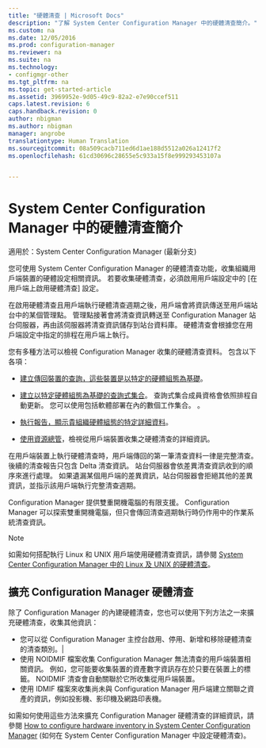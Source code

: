 ```yaml
---
title: "硬體清查 | Microsoft Docs"
description: "了解 System Center Configuration Manager 中的硬體清查簡介。"
ms.custom: na
ms.date: 12/05/2016
ms.prod: configuration-manager
ms.reviewer: na
ms.suite: na
ms.technology:
- configmgr-other
ms.tgt_pltfrm: na
ms.topic: get-started-article
ms.assetid: 3969952e-9d05-49c9-82a2-e7e90ccef511
caps.latest.revision: 6
caps.handback.revision: 0
author: nbigman
ms.author: nbigman
manager: angrobe
translationtype: Human Translation
ms.sourcegitcommit: 08a509cacb711ed6d1ae188d5512a026a12417f2
ms.openlocfilehash: 61cd30696c28655e5c933a15f8e999293453107a


---
```

# <a name="introduction-to-hardware-inventory-in-system-center-configuration-manager"></a>System Center Configuration Manager 中的硬體清查簡介

適用於：System Center Configuration Manager (最新分支)

您可使用 System Center Configuration Manager 的硬體清查功能，收集組織用戶端裝置的硬體設定相關資訊。 若要收集硬體清查，必須啟用用戶端設定中的 [在用戶端上啟用硬體清查]  設定。  

 在啟用硬體清查且用戶端執行硬體清查週期之後，用戶端會將資訊傳送至用戶端站台中的某個管理點。 管理點接著會將清查資訊轉送至 Configuration Manager 站台伺服器，再由該伺服器將清查資訊儲存到站台資料庫。 硬體清查會根據您在用戶端設定中指定的排程在用戶端上執行。  

 您有多種方法可以檢視 Configuration Manager 收集的硬體清查資料。 包含以下各項：  

-   [建立傳回裝置的查詢，這些裝置是以特定的硬體組態為基礎](../../../../core/servers/manage/queries-technical-reference.md)。  

-   [建立以特定硬體組態為基礎的查詢式集合](../../../../core/clients/manage/collections/introduction-to-collections.md)。 查詢式集合成員資格會依照排程自動更新。 您可以使用包括軟體部署在內的數個工作集合。 。  

-   [執行報告，顯示貴組織硬體組態的特定詳細資料](../../../../core/servers/manage/reporting.md)。   

-   [使用資源總管](../../../../core/clients/manage/inventory/use-resource-explorer-to-view-hardware-inventory.md)，檢視從用戶端裝置收集之硬體清查的詳細資訊。   

 在用戶端裝置上執行硬體清查時，用戶端傳回的第一筆清查資料一律是完整清查。 後續的清查報告只包含 Delta 清查資訊。 站台伺服器會依差異清查資訊收到的順序來進行處理。 如果遺漏某個用戶端的差異資訊，站台伺服器會拒絕其他的差異資訊，並指示該用戶端執行完整清查週期。  

 Configuration Manager 提供雙重開機電腦的有限支援。 Configuration Manager 可以探索雙重開機電腦，但只會傳回清查週期執行時仍作用中的作業系統清查資訊。  

> [!NOTE]  
>  如需如何搭配執行 Linux 和 UNIX 用戶端使用硬體清查資訊，請參閱 [System Center Configuration Manager 中的 Linux 及 UNIX 的硬體清查](../../../../core/clients/manage/inventory/hardware-inventory-for-linux-and-unix.md)。  

## <a name="extending-configuration-manager-hardware-inventory"></a>擴充 Configuration Manager 硬體清查  
 除了 Configuration Manager 的內建硬體清查，您也可以使用下列方法之一來擴充硬體清查，收集其他資訊：  

- 您可以從 Configuration Manager 主控台啟用、停用、新增和移除硬體清查的清查類別。|  
- 使用 NOIDMIF 檔案收集 Configuration Manager 無法清查的用戶端裝置相關資訊。 例如，您可能要收集裝置的資產數字資訊存在於只要在裝置上的標籤。 NOIDMIF 清查會自動關聯於它所收集從用戶端裝置。  
- 使用 IDMIF 檔案來收集尚未與 Configuration Manager 用戶端建立關聯之資產的資訊，例如投影機、影印機及網路印表機。  

 如需如何使用這些方法來擴充 Configuration Manager 硬體清查的詳細資訊，請參閱 [How to configure hardware inventory in System Center Configuration Manager](../../../../core/clients/manage/inventory/configure-hardware-inventory.md) (如何在 System Center Configuration Manager 中設定硬體清查)。  



<!--HONumber=Dec16_HO1-->


